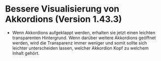 # Bessere Visualisierung von Akkordions (Version 1.43.3)

- Wenn Akkordions aufgeklappt werden, erhalten sie jetzt einen leichten transparenten Hintergrund. Wenn darüber weitere Akkordions geöffnet werden, wird die Transparenz immer weniger und somit sollte sich leichter unterscheiden lassen, welcher Akkordion Kopf zu welchem Inhalt gehört.
